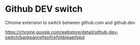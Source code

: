 # Github DEV switch
Chrome extension to switch between github.com and github.dev

https://chrome.google.com/webstore/detail/github-dev-switch/bankpannefgoifckfjjllibjeaeifpbd
